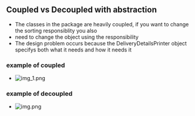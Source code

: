 ## Coupled vs Decoupled with abstraction



* The classes in the package are heavily coupled, if you want to change the sorting responsiblity you also
* need to change the object using the responsibility
* The design problem occurs because the DeliveryDetailsPrinter object specifys both what it needs and how it needs it
  

### example of coupled 

* ![img_1.png](/Users/alexanderfournier/Downloads/Spring-Intro/src/main/resources/img/img_1.png)


### example of decoupled 
* ![img.png](img.png)